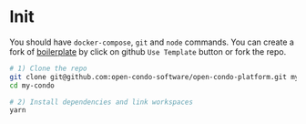 # Init

You should have `docker-compose`, `git` and `node` commands.
You can create a fork of [boilerplate](https://github.com/8iq/nodejs-hackathon-boilerplate-starter-kit) by click on github `Use Template` button or fork the repo.

```bash
# 1) Clone the repo
git clone git@github.com:open-condo-software/open-condo-platform.git my-condo
cd my-condo

# 2) Install dependencies and link workspaces
yarn
```

